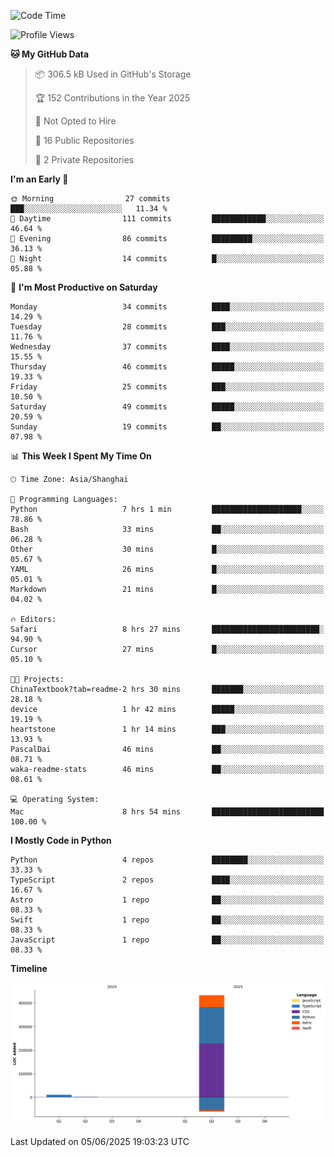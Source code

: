 <!--
**PascalDai/PascalDai** is a ✨ _special_ ✨ repository because its `README.md` (this file) appears on your GitHub profile.

Here are some ideas to get you started:

- 🔭 I’m currently working on ...
- 🌱 I’m currently learning ...
- 👯 I’m looking to collaborate on ...
- 🤔 I’m looking for help with ...
- 💬 Ask me about ...
- 📫 How to reach me: ...
- 😄 Pronouns: ...
- ⚡ Fun fact: ...
-->

<!--START_SECTION:waka-->
![Code Time](http://img.shields.io/badge/Code%20Time-1%2C159%20hrs%2037%20mins-blue)

![Profile Views](http://img.shields.io/badge/Profile%20Views-71-blue)

**🐱 My GitHub Data** 

> 📦 306.5 kB Used in GitHub's Storage 
 > 
> 🏆 152 Contributions in the Year 2025
 > 
> 🚫 Not Opted to Hire
 > 
> 📜 16 Public Repositories 
 > 
> 🔑 2 Private Repositories 
 > 
**I'm an Early 🐤** 

```text
🌞 Morning                27 commits          ███░░░░░░░░░░░░░░░░░░░░░░   11.34 % 
🌆 Daytime                111 commits         ████████████░░░░░░░░░░░░░   46.64 % 
🌃 Evening                86 commits          █████████░░░░░░░░░░░░░░░░   36.13 % 
🌙 Night                  14 commits          █░░░░░░░░░░░░░░░░░░░░░░░░   05.88 % 
```
📅 **I'm Most Productive on Saturday** 

```text
Monday                   34 commits          ████░░░░░░░░░░░░░░░░░░░░░   14.29 % 
Tuesday                  28 commits          ███░░░░░░░░░░░░░░░░░░░░░░   11.76 % 
Wednesday                37 commits          ████░░░░░░░░░░░░░░░░░░░░░   15.55 % 
Thursday                 46 commits          █████░░░░░░░░░░░░░░░░░░░░   19.33 % 
Friday                   25 commits          ███░░░░░░░░░░░░░░░░░░░░░░   10.50 % 
Saturday                 49 commits          █████░░░░░░░░░░░░░░░░░░░░   20.59 % 
Sunday                   19 commits          ██░░░░░░░░░░░░░░░░░░░░░░░   07.98 % 
```


📊 **This Week I Spent My Time On** 

```text
🕑︎ Time Zone: Asia/Shanghai

💬 Programming Languages: 
Python                   7 hrs 1 min         ████████████████████░░░░░   78.86 % 
Bash                     33 mins             ██░░░░░░░░░░░░░░░░░░░░░░░   06.28 % 
Other                    30 mins             █░░░░░░░░░░░░░░░░░░░░░░░░   05.67 % 
YAML                     26 mins             █░░░░░░░░░░░░░░░░░░░░░░░░   05.01 % 
Markdown                 21 mins             █░░░░░░░░░░░░░░░░░░░░░░░░   04.02 % 

🔥 Editors: 
Safari                   8 hrs 27 mins       ████████████████████████░   94.90 % 
Cursor                   27 mins             █░░░░░░░░░░░░░░░░░░░░░░░░   05.10 % 

🐱‍💻 Projects: 
ChinaTextbook?tab=readme-2 hrs 30 mins       ███████░░░░░░░░░░░░░░░░░░   28.18 % 
device                   1 hr 42 mins        █████░░░░░░░░░░░░░░░░░░░░   19.19 % 
heartstone               1 hr 14 mins        ███░░░░░░░░░░░░░░░░░░░░░░   13.93 % 
PascalDai                46 mins             ██░░░░░░░░░░░░░░░░░░░░░░░   08.71 % 
waka-readme-stats        46 mins             ██░░░░░░░░░░░░░░░░░░░░░░░   08.61 % 

💻 Operating System: 
Mac                      8 hrs 54 mins       █████████████████████████   100.00 % 
```

**I Mostly Code in Python** 

```text
Python                   4 repos             ████████░░░░░░░░░░░░░░░░░   33.33 % 
TypeScript               2 repos             ████░░░░░░░░░░░░░░░░░░░░░   16.67 % 
Astro                    1 repo              ██░░░░░░░░░░░░░░░░░░░░░░░   08.33 % 
Swift                    1 repo              ██░░░░░░░░░░░░░░░░░░░░░░░   08.33 % 
JavaScript               1 repo              ██░░░░░░░░░░░░░░░░░░░░░░░   08.33 % 
```



**Timeline**

![Lines of Code chart](https://raw.githubusercontent.com/PascalDai/PascalDai/main/assets/bar_graph.png)


 Last Updated on 05/06/2025 19:03:23 UTC
<!--END_SECTION:waka-->
